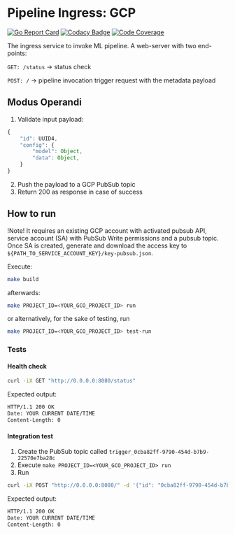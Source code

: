 # Pipeline Ingress: GCP

[![Go Report Card](https://goreportcard.com/badge/github.com/serverlessml/gcp-ingress)](https://goreportcard.com/report/github.com/serverlessml/gcp-ingress) [![Codacy Badge](https://app.codacy.com/project/badge/Grade/741b0eb31b494469a2cedb2046fe60fb)](https://www.codacy.com/gh/serverlessml/gcp-ingress/dashboard?utm_source=github.com&amp;utm_medium=referral&amp;utm_content=serverlessml/gcp-ingress&amp;utm_campaign=Badge_Grade) [![Code Coverage](https://img.shields.io/badge/coverage-53%25-yellow)](https://img.shields.io/badge/coverage-53%25-yellow)

The ingress service to invoke ML pipeline. A web-server with two end-points:

`GET: /status` -> status check

`POST: /`      -> pipeline invocation trigger request with the metadata payload

## Modus Operandi

1. Validate input payload:

```js
{
    "id": UUID4,
    "config": {
        "model": Object,
        "data": Object,
    }
}
```

2. Push the payload to a GCP PubSub topic
3. Return 200 as response in case of success

## How to run
!Note! It requires an existing GCP account with activated pubsub API, service account (SA) with PubSub Write permissions and a pubsub topic. Once SA is created, generate and download the access key to `${PATH_TO_SERVICE_ACCOUNT_KEY}/key-pubsub.json`.

Execute:

```bash
make build
```

afterwards:

```bash
make PROJECT_ID=<YOUR_GCO_PROJECT_ID> run
```

or alternatively, for the sake of testing, run

```bash
make PROJECT_ID=<YOUR_GCO_PROJECT_ID> test-run
```

### Tests

#### Health check

```bash
curl -iX GET "http://0.0.0.0:8080/status"
```

Expected output:

```bash
HTTP/1.1 200 OK
Date: YOUR CURRENT DATE/TIME
Content-Length: 0
```

#### Integration test

1. Create the PubSub topic called `trigger_0cba82ff-9790-454d-b7b9-22570e7ba28c`
2. Execute `make PROJECT_ID=<YOUR_GCO_PROJECT_ID> run`
3. Run

```bash
curl -iX POST "http://0.0.0.0:8080/" -d '{"id": "0cba82ff-9790-454d-b7b9-22570e7ba28c", "config": {"data": {}, "model": {}}}'
```

Expected output:
```bash
HTTP/1.1 200 OK
Date: YOUR CURRENT DATE/TIME
Content-Length: 0
```
